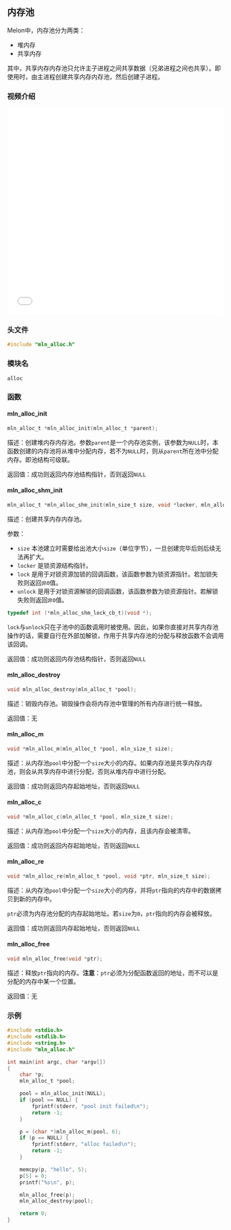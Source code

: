 ## 内存池

Melon中，内存池分为两类：

- 堆内存
- 共享内存

其中，共享内存内存池只允许主子进程之间共享数据（兄弟进程之间也共享）。即使用时，由主进程创建共享内存内存池，然后创建子进程。



### 视频介绍

<iframe src="//player.bilibili.com/player.html?bvid=BV1CP411W76u&page=1&autoplay=0" scrolling="no" border="0" frameborder="no" framespacing="0" allowfullscreen="true" height="480px" width="100%"> </iframe>



### 头文件

```c
#include "mln_alloc.h"
```



### 模块名

`alloc`



### 函数



#### mln_alloc_init

```c
mln_alloc_t *mln_alloc_init(mln_alloc_t *parent);
```

描述：创建堆内存内存池。参数`parent`是一个内存池实例，该参数为`NULL`时，本函数创建的内存池将从堆中分配内存，若不为`NULL`时，则从`parent`所在池中分配内存。即池结构可级联。

返回值：成功则返回内存池结构指针，否则返回`NULL`



#### mln_alloc_shm_init

```c
mln_alloc_t *mln_alloc_shm_init(mln_size_t size, void *locker, mln_alloc_shm_lock_cb_t lock, mln_alloc_shm_lock_cb_t unlock);
```

描述：创建共享内存内存池。

参数：

- `size` 本池建立时需要给出池大小`size`（单位字节），一旦创建完毕后则后续无法再扩大。
- `locker` 是锁资源结构指针。
- `lock` 是用于对锁资源加锁的回调函数，该函数参数为锁资源指针。若加锁失败则返回`非0`值。
- `unlock` 是用于对锁资源解锁的回调函数，该函数参数为锁资源指针。若解锁失败则返回`非0`值。

```c
typedef int (*mln_alloc_shm_lock_cb_t)(void *);
```

`lock`与`unlock`只在子池中的函数调用时被使用。因此，如果你直接对共享内存池操作的话，需要自行在外部加解锁，作用于共享内存池的分配与释放函数不会调用该回调。

返回值：成功则返回内存池结构指针，否则返回`NULL`



#### mln_alloc_destroy

```c
void mln_alloc_destroy(mln_alloc_t *pool);
```

描述：销毁内存池。销毁操作会将内存池中管理的所有内存进行统一释放。

返回值：无



#### mln_alloc_m

```c
void *mln_alloc_m(mln_alloc_t *pool, mln_size_t size);
```

描述：从内存池`pool`中分配一个`size`大小的内存。如果内存池是共享内存内存池，则会从共享内存中进行分配，否则从堆内存中进行分配。

返回值：成功则返回内存起始地址，否则返回`NULL`



#### mln_alloc_c

```c
void *mln_alloc_c(mln_alloc_t *pool, mln_size_t size);
```

描述：从内存池`pool`中分配一个`size`大小的内存，且该内存会被清零。

返回值：成功则返回内存起始地址，否则返回`NULL`



#### mln_alloc_re

```c
void *mln_alloc_re(mln_alloc_t *pool, void *ptr, mln_size_t size);
```

描述：从内存池`pool`中分配一个`size`大小的内存，并将`ptr`指向的内存中的数据拷贝到新的内存中。

`ptr`必须为内存池分配的内存起始地址。若`size`为`0`，`ptr`指向的内存会被释放。

返回值：成功则返回内存起始地址，否则返回`NULL`



#### mln_alloc_free

```c
void mln_alloc_free(void *ptr);
```

描述：释放`ptr`指向的内存。**注意**：`ptr`必须为分配函数返回的地址，而不可以是分配的内存中某一个位置。

返回值：无



### 示例

```c
#include <stdio.h>
#include <stdlib.h>
#include <string.h>
#include "mln_alloc.h"

int main(int argc, char *argv[])
{
    char *p;
    mln_alloc_t *pool;

    pool = mln_alloc_init(NULL);
    if (pool == NULL) {
        fprintf(stderr, "pool init failed\n");
        return -1;
    }

    p = (char *)mln_alloc_m(pool, 6);
    if (p == NULL) {
        fprintf(stderr, "alloc failed\n");
        return -1;
    }

    memcpy(p, "hello", 5);
    p[5] = 0;
    printf("%s\n", p);

    mln_alloc_free(p);
    mln_alloc_destroy(pool);

    return 0;
}
```

